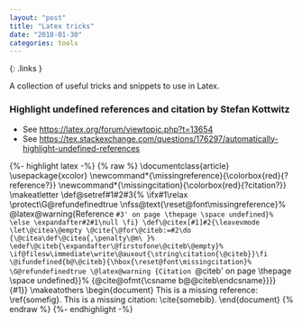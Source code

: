 ```yaml
---
layout: "post"
title: "Latex tricks"
date: "2018-01-30"
categories: tools
---
```


{: .links }

  A collection of useful tricks and snippets to use in Latex.


  ### Highlight undefined references and citation by Stefan Kottwitz

  - See https://latex.org/forum/viewtopic.php?t=13654
  - See https://tex.stackexchange.com/questions/176297/automatically-highlight-undefined-references

  {%- highlight latex -%}
  {% raw %}
    \documentclass{article}
    \usepackage{xcolor}
    \newcommand*{\missingreference}{\colorbox{red}{?reference?}}
    \newcommand*{\missingcitation}{\colorbox{red}{?citation?}}
    \makeatletter
    \def\@setref#1#2#3{%
       \ifx#1\relax
        \protect\G@refundefinedtrue
        \nfss@text{\reset@font\missingreference}%
        \@latex@warning{Reference `#3' on page \thepage \space
                  undefined}%
       \else
        \expandafter#2#1\null
       \fi}
    \def\@citex[#1]#2{\leavevmode
       \let\@citea\@empty
       \@cite{\@for\@citeb:=#2\do
         {\@citea\def\@citea{,\penalty\@m\ }%
          \edef\@citeb{\expandafter\@firstofone\@citeb\@empty}%
          \if@filesw\immediate\write\@auxout{\string\citation{\@citeb}}\fi
          \@ifundefined{b@\@citeb}{\hbox{\reset@font\missingcitation}%
            \G@refundefinedtrue
            \@latex@warning
              {Citation `\@citeb' on page \thepage \space undefined}}%
            {\@cite@ofmt{\csname b@\@citeb\endcsname}}}}{#1}}
    \makeatothers
    \begin{document}
    This is a missing reference: \ref{somefig}.
    This is a missing citation: \cite{somebib}.
    \end{document}
  {% endraw %}
  {%- endhighlight -%}
